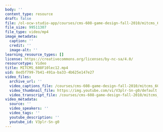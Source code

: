 ```yaml
---
body: ''
content_type: resource
draft: false
file: /ol-ocw-studio-app/courses/cms-608-game-design-fall-2010/mitcms_608f10lec12_360p_16_9.mp4
file_size: 99511307
file_type: video/mp4
image_metadata:
  caption: ''
  credit: ''
  image-alt: ''
learning_resource_types: []
license: https://creativecommons.org/licenses/by-nc-sa/4.0/
resourcetype: Video
title: MITCMS_608F10lec12.mp4
uid: 8ed5f799-7b41-491a-ba33-4b625e147e27
video_files:
  archive_url: ''
  video_captions_file: /courses/cms-608-game-design-fall-2010/mitcms_608f10lec12_captions.vtt
  video_thumbnail_file: https://img.youtube.com/vi/V3plr-Sn-g0/default.jpg
  video_transcript_file: /courses/cms-608-game-design-fall-2010/mitcms_608f10lec12_transcript.pdf
video_metadata:
  source: ''
  video_speakers: ''
  video_tags: ''
  youtube_description: ''
  youtube_id: V3plr-Sn-g0
---
```

